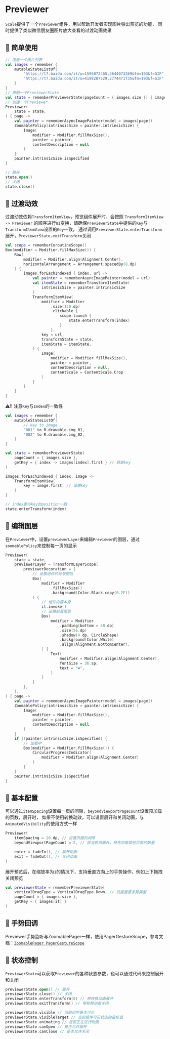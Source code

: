 # Previewer

`Scale`提供了一个`Previewer`组件，用以帮助开发者实现图片弹出预览的功能，
同时提供了类似微信朋友圈图片放大查看的过渡动画效果

## 🧀 简单使用
```kotlin
// 准备一个图片列表
val images = remember {
    mutableStateListOf(
        "https://t7.baidu.com/it/u=1595072465,3644073269&fm=193&f=GIF",
        "https://t7.baidu.com/it/u=4198287529,2774471735&fm=193&f=GIF",
    )
}
// 声明一个PreviewerState
val state = rememberPreviewerState(pageCount = { images.size }) { images[it] }
// 创建一个Previewer
Previewer(
    state = state,
) { page ->
    val painter = rememberAsyncImagePainter(model = images[page])
    ZoomablePolicy(intrinsicSize = painter.intrinsicSize) {
        Image(
            modifier = Modifier.fillMaxSize(),
            painter = painter,
            contentDescription = null
        )
    }
    painter.intrinsicSize.isSpecified
}

// 展开
state.open()
// 关闭
state.close()
```

<a id="transformitemview"></a>
## 🍞 过渡动效

过渡动效依赖`TransformItemView`，预览组件展开时，会按照 `TransformItemView -> Previewer` 
的顺序进行`UI`变换，请确保`PreviewerState`中提供的`Key`与`TransformItemView`设置的`Key`一致，
通过调用`PreviewerState.enterTransform`展开，`PreviewerState.exitTransform`关闭

```kotlin
val scope = rememberCoroutineScope()
Box(modifier = Modifier.fillMaxSize()) {
    Row(
        modifier = Modifier.align(Alignment.Center),
        horizontalArrangement = Arrangement.spacedBy(8.dp)
    ) {
        images.forEachIndexed { index, url ->
            val painter = rememberAsyncImagePainter(model = url)
            val itemState = rememberTransformItemState(
                intrinsicSize = painter.intrinsicSize
            )
            TransformItemView(
                modifier = Modifier
                    .size(120.dp)
                    .clickable {
                        scope.launch {
                            state.enterTransform(index)
                        }
                    },
                key = url,
                transformState = state,
                itemState = itemState,
            ) {
                Image(
                    modifier = Modifier.fillMaxSize(),
                    painter = painter,
                    contentDescription = null,
                    contentScale = ContentScale.Crop
                )
            }
        }
    }
}
```

⚠️‼️ 注意`Key`与`Index`的一致性
```kotlin
val images = remember {
    mutableStateListOf(
        // key to image
        "001" to R.drawable.img_01,
        "002" to R.drawable.img_02,
    )
}

val state = rememberPreviewerState(
    pageCount = { images.size },
    getKey = { index -> images[index].first } // 获取key
)

images.forEachIndexed { index, image ->
    TransformItemView(
        key = image.first, // 设置key
    )
}

// index要与key的position一致
state.enterTransform(index)
```

## 🥯 编辑图层

在`Previewer`中，设置`previewerLayer`来编辑`Previewer`的图层，通过`zoomablePolicy`来控制每一页的显示

```kotlin
Previewer(
    state = state,
    previewerLayer = TransformLayerScope(
        previewerDecoration = {
            // 设置组件的背景图层
            Box(
                modifier = Modifier
                    .fillMaxSize()
                    .background(Color.Black.copy(0.2F))
            ) {
                // 组件内容本身
                it.invoke()
                // 设置前景图层
                Box(
                    modifier = Modifier
                        .padding(bottom = 48.dp)
                        .size(56.dp)
                        .shadow(4.dp, CircleShape)
                        .background(Color.White)
                        .align(Alignment.BottomCenter),
                ) {
                    Text(
                        modifier = Modifier.align(Alignment.Center),
                        fontSize = 36.sp,
                        text = "❤️",
                    )
                }
            }
        },
    ),
) { page ->
    val painter = rememberAsyncImagePainter(model = images[page])
    ZoomablePolicy(intrinsicSize = painter.intrinsicSize) {
        Image(
            modifier = Modifier.fillMaxSize(),
            painter = painter,
            contentDescription = null
        )
    }
    if (!painter.intrinsicSize.isSpecified) {
        // 加载中
        Box(modifier = Modifier.fillMaxSize()) {
            CircularProgressIndicator(
                modifier = Modifier.align(Alignment.Center)
            )
        }
    }
    painter.intrinsicSize.isSpecified
}
```

<a id="previewersetting"></a>
## 🥐 基本配置

可以通过`itemSpacing`设置每一页的间隙，`beyondViewportPageCount`设置预加载的页数，展开时，
如果不使用转换动效，可以设置展开和关闭动画，与`AnimatedVisibility`的使用方式一样

```kotlin
Previewer(
    itemSpacing = 20.dp, // 设置页面的间隙
    beyondViewportPageCount = 2, // 除当前页面外，预先加载其他页面的数量

    enter = fadeIn(), // 展开动画
    exit = fadeOut(), // 关闭动画
)
```

展开预览后，在缩放率为`1`的情况下，支持垂直方向上的手势操作，例如上下拖拽关闭预览
```kotlin
val previewerState = rememberPreviewerState(
    verticalDragType = VerticalDragType.Down, // 设置垂直手势类型
    pageCount = { images.size },
    getKey = { images[it] }
)
```

## 🥞 手势回调

Previewer手势监听与ZoomablePager一样，使用PagerGestureScope，参考文档：[`ZoomablePager PagerGestureScope`](zoomable_pager.md#pagergesturescope)

## 🍕 状态控制

`PreviewerState`可以获取`Previewer`的各种状态参数，也可以通过代码来控制展开和关闭
```kotlin
previewerState.open() // 展开
previewerState.close() // 关闭
previewerState.enterTransform(0) // 带转换动画展开
previewerState.exitTransform() // 带转换动画关闭

previewerState.visible // 当前组件是否可见
previewerState.visibleTarget // 当前组件可见状态的目标值
previewerState.animating // 是否正在进行动画
previewerState.canOpen // 是否允许展开
previewerState.canClose // 是否允许关闭
```